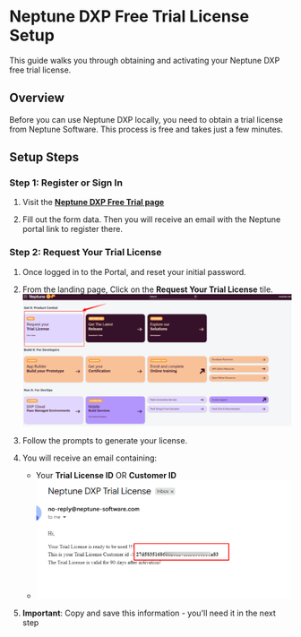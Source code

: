# Neptune DXP Free Trial License Setup

This guide walks you through obtaining and activating your Neptune DXP free trial license.

## Overview

Before you can use Neptune DXP locally, you need to obtain a trial license from Neptune Software. This process is free and takes just a few minutes.

## Setup Steps

### Step 1: Register or Sign In

1. Visit the **[Neptune DXP Free Trial page](https://www.neptune-software.com/free-trial/)**

2. Fill out the form data. Then you will receive an email with the Neptune portal link to register there.
<!-- Add screenshot: ![Registration Form](docs/images/step1-registration-form.png) -->

### Step 2: Request Your Trial License

1. Once logged in to the Portal, and reset your initial password.
2. From the landing page, Click on the **Request Your Trial License** tile.
![Request Trial License Tile](images/dxp-portal-request-trial.png)
3. Follow the prompts to generate your license.
   
4. You will receive an email containing:
   - Your **Trial License ID** OR **Customer ID**
   - ![Request Trial License Tile](images/license-id-email.png)


3. **Important**: Copy and save this information - you'll need it in the next step

